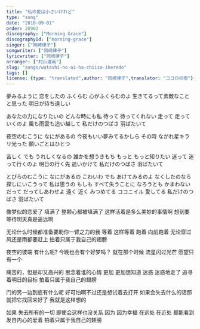 ```yaml
---
title: "私の愛は小さいけれど"
type: "song"
date: "2010-09-01"
order: 20902
discography: ["Morning Grace"]
discographyId: ["morning-grace"]
singer: ["岡崎律子"]
songwriter: ["岡崎律子"]
lyricwriter: ["岡崎律子"]
arranger: ["村山達哉"]
slug: "songs/watashi-no-ai-ha-chiisa-ikeredo"
tags: []
license: {type: "translated",author: "岡崎律子",translator: "ココロの雨"}
---
```


夢みるように 恋をしたの 
ふくらむ 心がふくらむのよ 
生きてるって素敵なことと思った
明日が待ち遠しい 

あなたの力になりたいの どんな時にも私 
待って 待ってくれない 
走って 走っていくのよ 
風も雨雲も追い越して
私だけのつばさ 羽ばたいて

夜空のむこうに なにがあるの
今夜もいい夢みてるかしら 
その時 ながれ星キラリ光った 
願いごとはひとつ

苦しく でも うれしくなるの 
誰かを想うきもち
もっと もっと知りたい
迷って 迷って行くのよ 
明日の行く先 追いかけて 
私だけのつばさ 羽ばたいて 

とびらのむこうに なにがあるの 
こわいわ でも あけてみるのよ 
なくしたのなら探しにいこうって 
私は思うの
もしも すべて失うことに 
なろうとも かまわない
だって だってしあわせよ 
遠く 近く みつめてる 
ココニイル 愛してる 
私だけのつばさ 羽ばたいて

像梦似的恋爱了
填满了 整颗心都被填满了
这样活着是多么美妙的事情啊
想到要等待明天真是遥远啊

无论什么时候都准备要助你一臂之力的我
等着 这样等着
跑着 向前跑着
无论穿过风还是雨都要赶上
拍着只属于我自己的翅膀

夜空的彼端 有什么呢?
今晚也会有个好梦吗？
就在那个时候 流星闪过光芒
愿望只有一个

痛苦的，但是却又高兴的
思念着谁的心情 
更加 更加想知道 
迷惑 迷惑地走了 
追寻着明日的目标
拍着只属于我自己的翅膀

门的另一边到底有什么呢 
好可怕啊不过还是想试着去打开
如果会失去什么的话那就把它找回来好了 
我就是这样想的

如果 失去所有的一切
即使会这样也没关系
因为 因为幸福
在远处 在近处 都能看到
发自内心的爱着
拍着只属于我自己的翅膀
